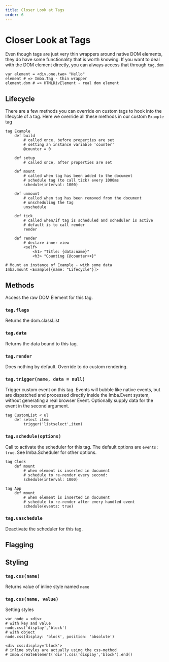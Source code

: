 ```yaml
---
title: Closer Look at Tags
order: 6
---
```


# Closer Look at Tags

Even though tags are just very thin wrappers around native DOM elements, they do have some functionality that is worth knowing. If you want to deal with the DOM element directly, you can always access that through `tag.dom`

```text
var element = <div.one.two> "Hello"
element # => Imba.Tag - thin wrapper
element.dom # => HTMLDivElement - real dom element
```

## Lifecycle

There are a few methods you can override on custom tags to hook into the lifecycle of a tag. Here we override all these methods in our custom `Example` tag

```text
tag Example
    def build
        # called once, before properties are set
        # setting an instance variable 'counter'
        @counter = 0

    def setup
        # called once, after properties are set

    def mount
        # called when tag has been added to the document
        # schedule tag (to call tick) every 1000ms
        schedule(interval: 1000)

    def unmount
        # called when tag has been removed from the document
        # unscheduling the tag
        unschedule

    def tick
        # called when/if tag is scheduled and scheduler is active
        # default is to call render
        render

    def render
        # declare inner view
        <self>
            <h1> "Title: {data:name}"
            <h3> "Counting {@counter++}"

# Mount an instance of Example - with some data
Imba.mount <Example[{name: "Lifecycle"}]>
```

## Methods

Access the raw DOM Element for this tag.

### `tag.flags`

Returns the dom.classList

### `tag.data`

Returns the data bound to this tag.

### `tag.render`

Does nothing by default. Override to do custom rendering.

### `tag.trigger(name, data = null)`

Trigger custom event on this tag. Events will bubble like native events, but are dispatched and processed directly inside the Imba.Event system, without generating a real browser Event. Optionally supply data for the event in the second argument.

```text
tag CustomList < ul
    def select item
        trigger('listselect',item)
```

### `tag.schedule(options)`

Call to activate the scheduler for this tag. The default options are `events: true`. See Imba.Scheduler for other options.

```text
tag Clock
    def mount
        # when element is inserted in document
        # schedule to re-render every second:
        schedule(interval: 1000)

tag App
    def mount
        # when element is inserted in document
        # schedule to re-render after every handled event
        schedule(events: true)
```

### `tag.unschedule`

Deactivate the scheduler for this tag.

## Flagging

## Styling

### `tag.css(name)`

Returns value of inline style named `name`

### `tag.css(name, value)`

Setting styles

```text
var node = <div>
# with key and value
node.css('display','block')
# with object
node.css(display: 'block', position: 'absolute')

<div css:display='block'>
# inline styles are actually using the css-method
# Imba.createElement('div').css('display','block').end()
```

